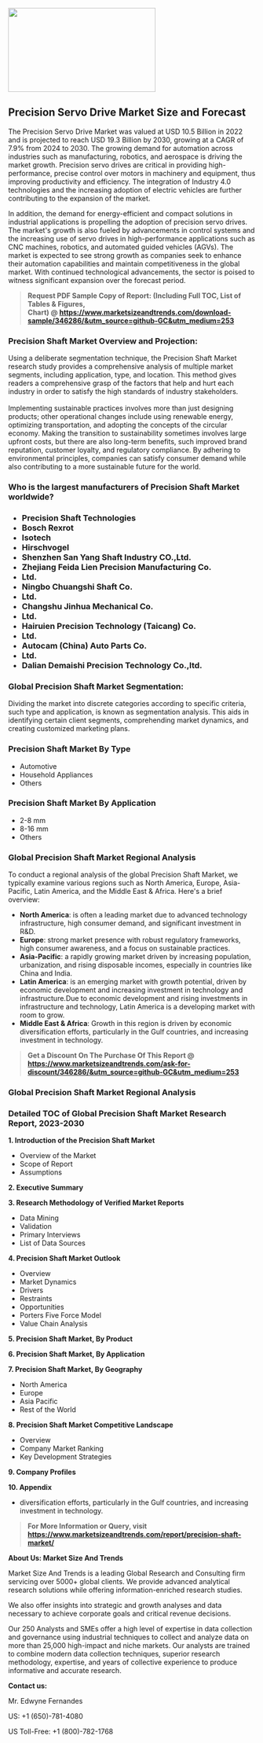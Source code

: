 <p><img class="alignnone size-medium wp-image-20088" src="https://ffe5etoiles.com/wp-content/uploads/2024/12/MST1-300x171.png" alt="" width="300" height="171" /></p><h2>Precision Servo Drive Market Size and Forecast</h2><p>The Precision Servo Drive Market was valued at USD 10.5 Billion in 2022 and is projected to reach USD 19.3 Billion by 2030, growing at a CAGR of 7.9% from 2024 to 2030. The growing demand for automation across industries such as manufacturing, robotics, and aerospace is driving the market growth. Precision servo drives are critical in providing high-performance, precise control over motors in machinery and equipment, thus improving productivity and efficiency. The integration of Industry 4.0 technologies and the increasing adoption of electric vehicles are further contributing to the expansion of the market.</p><p>In addition, the demand for energy-efficient and compact solutions in industrial applications is propelling the adoption of precision servo drives. The market's growth is also fueled by advancements in control systems and the increasing use of servo drives in high-performance applications such as CNC machines, robotics, and automated guided vehicles (AGVs). The market is expected to see strong growth as companies seek to enhance their automation capabilities and maintain competitiveness in the global market. With continued technological advancements, the sector is poised to witness significant expansion over the forecast period.</p></p><blockquote id="" class=""><strong>Request PDF Sample Copy of Report: (Including Full TOC, List of Tables &amp; Figures, Chart)&nbsp;@&nbsp;<strong><a href="https://www.marketsizeandtrends.com/download-sample/346286/&utm_source=github-GC&utm_medium=253" target="_blank">https://www.marketsizeandtrends.com/download-sample/346286/&utm_source=github-GC&utm_medium=253</a></strong></strong></blockquote><h3 id="" class="">Precision Shaft Market&nbsp;Overview and Projection:</h3><p id="" class="">Using a deliberate segmentation technique, the Precision Shaft Market research study provides a comprehensive analysis of multiple market segments, including application, type, and location. This method gives readers a comprehensive grasp of the factors that help and hurt each industry in order to satisfy the high standards of industry stakeholders. <br /> <br />Implementing sustainable practices involves more than just designing products; other operational changes include using renewable energy, optimizing transportation, and adopting the concepts of the circular economy. Making the transition to sustainability sometimes involves large upfront costs, but there are also long-term benefits, such improved brand reputation, customer loyalty, and regulatory compliance. By adhering to environmental principles, companies can satisfy consumer demand while also contributing to a more sustainable future for the world.</p><h3 id="" class="">Who is the largest manufacturers of&nbsp;Precision Shaft Market worldwide?</h3><h3 class=""><p><ul><li>Precision Shaft Technologies </li><li> Bosch Rexrot </li><li> Isotech </li><li> Hirschvogel </li><li> Shenzhen San Yang Shaft Industry CO.,Ltd. </li><li> Zhejiang Feida Lien Precision Manufacturing Co. </li><li> Ltd. </li><li> Ningbo Chuangshi Shaft Co. </li><li> Ltd. </li><li> Changshu Jinhua Mechanical Co. </li><li> Ltd. </li><li> Hairuien Precision Technology (Taicang) Co. </li><li> Ltd. </li><li> Autocam (China) Auto Parts Co. </li><li> Ltd. </li><li> Dalian Demaishi Precision Technology Co.,ltd.</li></ul></p></h3><h3 id="" class="">Global&nbsp;Precision Shaft Market Segmentation:</h3><p id="" class="">Dividing the market into discrete categories according to specific criteria, such type and application, is known as segmentation analysis. This aids in identifying certain client segments, comprehending market dynamics, and creating customized marketing plans.</p><h3 id="" class="">Precision Shaft Market&nbsp;By Type</h3><p><p><ul><li>Automotive</li><li> Household Appliances</li><li> Others</p></li></ul></p></p><h3 id="" class="">Precision Shaft Market&nbsp;By Application</h3><p class=""><p><ul><li>2-8 mm</li><li> 8-16 mm</li><li> Others</li></ul></p></p><h3 id="" class="">Global Precision Shaft Market Regional Analysis</h3><p id="" class="">To conduct a regional analysis of the global Precision Shaft Market, we typically examine various regions such as North America, Europe, Asia-Pacific, Latin America, and the Middle East &amp; Africa. Here's a brief overview:</p><ul><li><strong>North America</strong>: is often a leading market due to advanced technology infrastructure, high consumer demand, and significant investment in R&amp;D.</li><li><strong>Europe</strong>: strong market presence with robust regulatory frameworks, high consumer awareness, and a focus on sustainable practices.</li><li><strong>Asia-Pacific</strong>: a rapidly growing market driven by increasing population, urbanization, and rising disposable incomes, especially in countries like China and India.</li><li><strong>Latin America</strong>: is an emerging market with growth potential, driven by economic development and increasing investment in technology and infrastructure.Due to economic development and rising investments in infrastructure and technology, Latin America is a developing market with room to grow.</li><li><strong>Middle East &amp; Africa</strong>: Growth in this region is driven by economic diversification efforts, particularly in the Gulf countries, and increasing investment in technology.</li></ul><blockquote id="" class=""><strong>Get a Discount On The Purchase Of This Report @ <strong><a href="https://www.marketsizeandtrends.com/ask-for-discount/346286/&utm_source=github-GC&utm_medium=253" target="_blank">https://www.marketsizeandtrends.com/ask-for-discount/346286/&utm_source=github-GC&utm_medium=253</a></strong></strong></blockquote><h3 id="" class="">Global Precision Shaft Market Regional Analysis</h3><h3 id="" class="">Detailed TOC of Global Precision Shaft Market Research Report, 2023-2030</h3><p id="" class=""><strong>1. Introduction of the Precision Shaft Market</strong></p><ul><li>Overview of the Market</li><li>Scope of Report</li><li>Assumptions</li></ul><p id="" class=""><strong>2. Executive Summary</strong></p><p id="" class=""><strong>3. Research Methodology of Verified Market Reports</strong></p><ul><li>Data Mining</li><li>Validation</li><li>Primary Interviews</li><li>List of Data Sources</li></ul><p id="" class=""><strong>4. Precision Shaft Market Outlook</strong></p><ul><li>Overview</li><li>Market Dynamics</li><li>Drivers</li><li>Restraints</li><li>Opportunities</li><li>Porters Five Force Model</li><li>Value Chain Analysis</li></ul><p id="" class=""><strong>5. Precision Shaft Market, By Product</strong></p><p id="" class=""><strong>6. Precision Shaft Market, By Application</strong></p><p id="" class=""><strong>7. Precision Shaft Market, By Geography</strong></p><ul><li>North America</li><li>Europe</li><li>Asia Pacific</li><li>Rest of the World</li></ul><p id="" class=""><strong>8. Precision Shaft Market Competitive Landscape</strong></p><ul><li>Overview</li><li>Company Market Ranking</li><li>Key Development Strategies</li></ul><p id="" class=""><strong>9. Company Profiles</strong></p><p id="" class=""><strong>10. Appendix</strong></p><ul><li>diversification efforts, particularly in the Gulf countries, and increasing investment in technology.</li></ul><blockquote id="" class=""><strong>For More Information or Query, visit <strong><strong><a href="https://www.marketsizeandtrends.com/report/precision-shaft-market/" target="_blank">https://www.marketsizeandtrends.com/report/precision-shaft-market/</a></strong></strong></strong></blockquote><p id="" class=""><strong>About Us: Market Size And Trends</strong></p><p id="" class="">Market Size And Trends is a leading Global Research and Consulting firm servicing over 5000+ global clients. We provide advanced analytical research solutions while offering information-enriched research studies.</p><p id="" class="">We also offer insights into strategic and growth analyses and data necessary to achieve corporate goals and critical revenue decisions.</p><p id="" class="">Our 250 Analysts and SMEs offer a high level of expertise in data collection and governance using industrial techniques to collect and analyze data on more than 25,000 high-impact and niche markets. Our analysts are trained to combine modern data collection techniques, superior research methodology, expertise, and years of collective experience to produce informative and accurate research.</p><p id="" class=""><strong>Contact us:</strong></p><p id="" class="">Mr. Edwyne Fernandes</p><p id="" class="">US: +1 (650)-781-4080</p><p id="" class="">US Toll-Free: +1 (800)-782-1768</p>
